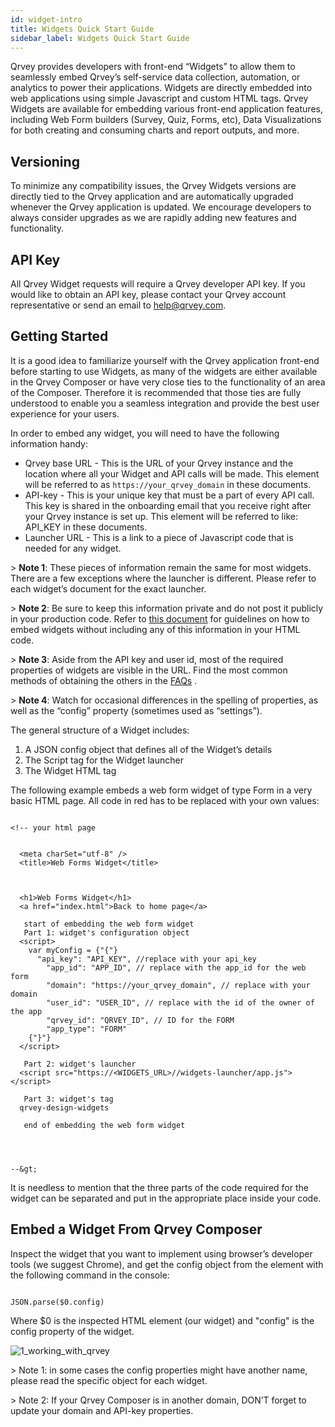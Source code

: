 ```yaml
---
id: widget-intro
title: Widgets Quick Start Guide
sidebar_label: Widgets Quick Start Guide
---
```

<div style={{textAlign: "justify"}}>

Qrvey provides developers with front-end “Widgets” to allow them to seamlessly embed Qrvey’s self-service data collection, automation, or analytics to power their applications. Widgets are directly embedded into web applications using simple Javascript and custom HTML tags. Qrvey Widgets are available for embedding various front-end application features, including Web Form builders (Survey, Quiz, Forms, etc), Data Visualizations for both creating and consuming charts and report outputs, and more.

## Versioning

To minimize any compatibility issues, the Qrvey Widgets versions are directly tied to the Qrvey application and are automatically upgraded whenever the Qrvey application is updated. We encourage developers to always consider upgrades as we are rapidly adding new features and functionality.

## API Key

All Qrvey Widget requests will require a Qrvey developer API key. If you would like to obtain an API key, please contact your Qrvey account representative or send an email to [help@qrvey.com](mailto:help@qrvey.com).

## Getting Started

It is a good idea to familiarize yourself with the Qrvey application front-end before starting to use Widgets, as many of the widgets are either available in the Qrvey Composer or have very close ties to the functionality of an area of the Composer. Therefore it is recommended that those ties are fully understood to enable you a seamless integration and provide the best user experience for your users. 

In order to embed any widget, you will need to have the following information handy:

-   Qrvey base URL - This is the URL of your Qrvey instance and the location where all your Widget and API calls will be made. This element will be referred to as  `https://your_qrvey_domain` in these documents. 
-   API-key - This is your unique key that must be a part of every API call. This key is shared in the onboarding email that you receive right after your Qrvey instance is set up. This element will be referred to like: API_KEY in these documents.
-   Launcher URL - This is a link to a piece of Javascript code that is needed for any widget.

&gt; **Note 1**: These pieces of information remain the same for most widgets. There are a few exceptions where the launcher is different. Please refer to each widget’s document for the exact launcher. 

&gt; **Note 2**: Be sure to keep this information private and do not post it publicly in your production code. Refer to  <a href="/docs/embedding/widgets/widget-embedding-using-cookies/"> this document</a> for guidelines on how to embed widgets without including any of this information in your HTML code.

&gt; **Note 3**: Aside from the API key and user id, most of the required properties of widgets are visible in the URL. Find the most common methods of obtaining the others in the  <a href="/docs/faqs/faqs-intro/">FAQs</a> .

&gt; **Note 4**: Watch for occasional differences in the spelling of properties, as well as the “config” property (sometimes used as “settings”). 

The general structure of a Widget includes:

1.  A JSON config object that defines all of the Widget’s details
2.  The Script tag for the Widget launcher
3.  The Widget HTML tag

The following example embeds a web form widget of type Form in a very basic  HTML page. All code in red has to be replaced with your own values:

```

<!-- your html page 


  <meta charSet="utf-8" />
  <title>Web Forms Widget</title>



  <h1>Web Forms Widget</h1>
  <a href="index.html">Back to home page</a>

   start of embedding the web form widget 
   Part 1: widget's configuration object 
  <script>
    var myConfig = {"{"}
      "api_key": "API_KEY", //replace with your api_key
        "app_id": "APP_ID", // replace with the app_id for the web form
        "domain": "https://your_qrvey_domain", // replace with your domain
        "user_id": "USER_ID", // replace with the id of the owner of the app
        "qrvey_id": "QRVEY_ID", // ID for the FORM
        "app_type": "FORM"
    {"}"}
  </script>

   Part 2: widget's launcher 
  <script src="https://<WIDGETS_URL>//widgets-launcher/app.js">
</script>

   Part 3: widget's tag 
  qrvey-design-widgets

   end of embedding the web form widget 




--&gt;

```

It is needless to mention that the three parts of the code required for the widget can be separated and put in the appropriate place inside your code.

## Embed a Widget From Qrvey Composer

Inspect the widget that you want to implement using browser’s developer tools (we suggest Chrome), and get the config object from the element with the following command in the console:

```

JSON.parse($0.config)

```

Where $0 is the inspected HTML element (our widget) and "config" is the config property of the widget.

![1_working_with_qrvey](https://s3.amazonaws.com/cdn.qrvey.com/documentation_assets/embedding/widgets/embed-widget-from-qrvey-composer.png#thumbnail)

&gt; Note 1: in some cases the config properties might have another name, please read the specific object for each widget.

&gt; Note 2: If your Qrvey Composer is in another domain, DON’T forget to update your domain and API-key properties.
</div>